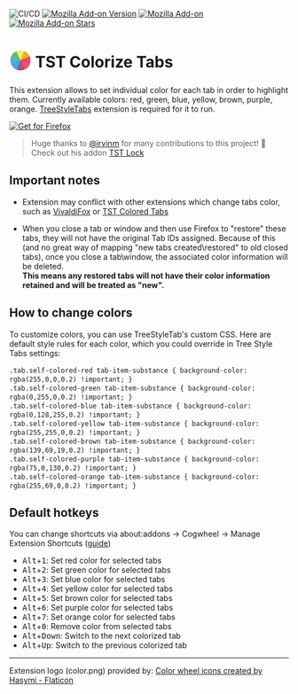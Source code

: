 ![CI/CD](https://github.com/irvinm/TST-Colorize-Tabs/workflows/CI/CD/badge.svg)
[![Mozilla Add-on Version](https://img.shields.io/amo/v/tst-colorize-tabs?label=version&color=blue)](https://addons.mozilla.org/firefox/addon/tst-colorize-tabs/)
[![Mozilla Add-on](https://img.shields.io/amo/users/tst-colorize-tabs?color=%23FF6611&label=users&logo=Firefox)](https://addons.mozilla.org/firefox/addon/tst-colorize-tabs/)
[![Mozilla Add-on Stars](https://img.shields.io/amo/stars/tst-colorize-tabs)](https://addons.mozilla.org/firefox/addon/tst-colorize-tabs/)

# <sub align="bottom"><img height="40px" src="./src/images/color.png"></sub> TST Colorize Tabs

This extension allows to set individual color for each tab in order to highlight them. Currently available colors: red, green, blue, yellow, brown, purple, orange. [TreeStyleTabs](https://addons.mozilla.org/firefox/addon/tree-style-tab/) extension is required for it to run. 

<a href="https://addons.mozilla.org/firefox/addon/tst-colorize-tabs/"><img src="https://user-images.githubusercontent.com/585534/107280546-7b9b2a00-6a26-11eb-8f9f-f95932f4bfec.png" alt="Get for Firefox"></a>

> Huge thanks to [@irvinm](https://github.com/irvinm) for many contributions to this project! 🎉
Check out his addon [TST Lock](https://github.com/irvinm/TST-Lock)

## Important notes

- Extension may conflict with other extensions which change tabs color, such as [VivaldiFox](https://addons.mozilla.org/firefox/addon/vivaldifox/) or [TST Colored Tabs](https://addons.mozilla.org/firefox/addon/tst-colored-tabs/)

- When you close a tab or window and then use Firefox to "restore" these tabs, they will not have the original Tab IDs assigned.  Because of this (and no great way of mapping "new tabs created\restored" to old closed tabs), once you close a tab\window, the associated color information will be deleted.  
**This means any restored tabs will not have their color information retained and will be treated as "new".**

## How to change colors

To customize colors, you can use TreeStyleTab's custom CSS.
Here are default style rules for each color, which you could override in Tree Style Tabs settings:

```
.tab.self-colored-red tab-item-substance { background-color: rgba(255,0,0,0.2) !important; }
.tab.self-colored-green tab-item-substance { background-color: rgba(0,255,0,0.2) !important; }
.tab.self-colored-blue tab-item-substance { background-color: rgba(0,128,255,0.2) !important; }
.tab.self-colored-yellow tab-item-substance { background-color: rgba(255,255,0,0.2) !important; }
.tab.self-colored-brown tab-item-substance { background-color: rgba(139,69,19,0.2) !important; }
.tab.self-colored-purple tab-item-substance { background-color: rgba(75,0,130,0.2) !important; }
.tab.self-colored-orange tab-item-substance { background-color: rgba(255,69,0,0.2) !important; }
```

## Default hotkeys

You can change shortcuts via about:addons -> Cogwheel -> Manage Extension Shortcuts ([guide](https://support.mozilla.org/en-US/kb/manage-extension-shortcuts-firefox))

- <kbd>Alt</kbd>+<kbd>1</kbd>: Set red color for selected tabs
- <kbd>Alt</kbd>+<kbd>2</kbd>: Set green color for selected tabs
- <kbd>Alt</kbd>+<kbd>3</kbd>: Set blue color for selected tabs
- <kbd>Alt</kbd>+<kbd>4</kbd>: Set yellow color for selected tabs
- <kbd>Alt</kbd>+<kbd>5</kbd>: Set brown color for selected tabs
- <kbd>Alt</kbd>+<kbd>6</kbd>: Set purple color for selected tabs
- <kbd>Alt</kbd>+<kbd>7</kbd>: Set orange color for selected tabs
- <kbd>Alt</kbd>+<kbd>0</kbd>: Remove color from selected tabs
- <kbd>Alt</kbd>+<kbd>Down</kbd>: Switch to the next colorized tab
- <kbd>Alt</kbd>+<kbd>Up</kbd>: Switch to the previous colorized tab


-----

Extension logo (color.png) provided by:  <a href="https://www.flaticon.com/free-icons/color-wheel" title="color wheel icons">Color wheel icons created by Hasymi - Flaticon</a>
